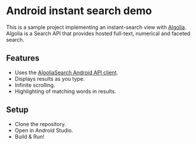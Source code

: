 # Android instant search demo

This is a sample project implementing an instant-search view with [Algolia](https://www.algolia.com/).
Algolia is a Search API that provides hosted full-text, numerical and faceted search.


## Features

- Uses the [AlgoliaSearch Android API client](https://github.com/algolia/algoliasearch-client-android).
- Displays results as you type.
- Infinite scrolling.
- Highlighting of matching words in results. 


## Setup

* Clone the repository.
* Open in Android Studio.
* Build & Run!
